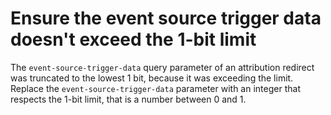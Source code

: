 # Ensure the event source trigger data doesn't exceed the 1-bit limit

The `event-source-trigger-data` query parameter of an attribution redirect was truncated to the lowest 1 bit, because it was exceeding the limit.
Replace the `event-source-trigger-data` parameter with an integer that respects the 1-bit limit, that is a number between 0 and 1.
